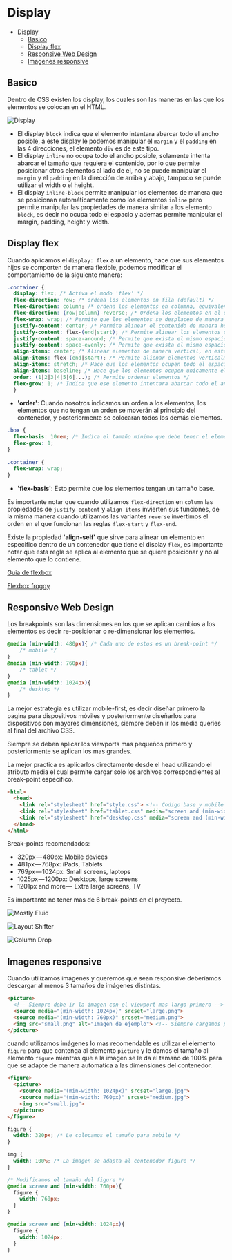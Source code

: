 # Display

- [Display](#display)
  - [Basico](#basico)
  - [Display flex](#display-flex)
  - [Responsive Web Design](#responsive-web-design)
  - [Imagenes responsive](#imagenes-responsive)

## Basico

Dentro de CSS existen los display, los cuales son las maneras en las que los
elementos se colocan en el HTML.

![Display](https://static.platzi.com/media/user_upload/04.%20Displays%20simples-49be1b53-ae5c-42d5-8142-30d54adb4345.jpg)

- El display `block` indica que el elemento intentara abarcar todo el ancho
  posible, a este display le podemos manipular el `margin` y el `padding` en las 4
  direcciones, el elemento `div` es de este tipo.
- El display `inline` no ocupa todo el ancho posible, solamente intenta abarcar
  el tamaño que requiera el contenido, por lo que permite posicionar otros
  elementos al lado de el, no se puede manipular el `margin` y el `padding` en la
  dirección de arriba y abajo, tampoco se puede utilizar el width o el height.
- El display `inline-block` permite manipular los elementos de manera que se
  posicionan automáticamente como los elementos `inline` pero permite manipular
  las propiedades de manera similar a los elemento `block`, es decir no ocupa
  todo el espacio y ademas permite manipular el margin, padding, height y width.

## Display flex

Cuando aplicamos el `display: flex` a un elemento, hace que sus elementos hijos
se comporten de manera flexible, podemos modificar el comportamiento de la
siguiente manera:

```css
.container {
  display: flex; /* Activa el modo 'flex' */
  flex-direction: row; /* ordena los elementos en fila (default) */
  flex-direction: column; /* ordena los elementos en columna, equivalente a no-flex */
  flex-direction: (row|column)-reverse; /* Ordena los elementos en el orden inverso */
  flex-wrap: wrap; /* Permite que los elementos se desplacen de manera automática, cambia el tamaño del contenedor de manera automática */
  justify-content: center; /* Permite alinear el contenido de manera horizontal, en este caso centro */
  justify-content: flex-(end|start); /* Permite alinear los elementos de manera horizontal al principio/final del contenedor */
  justify-content: space-around; /* Permite que exista el mismo espacio alrededor de cada elemento */
  justify-content: space-evenly; /* Permite que exista el mismo espacio entre cada elemento */
  align-items: center; /* Alinear elementos de manera vertical, en este caso centro */
  align-items: flex-(end|start); /* Permite alienar elementos verticalmente hacia arriba o abajo */
  align-items: stretch; /* Hace que los elementos ocupen todo el espacio posible, siempre que no estén definidos sus valores de altura y ancho */
  align-items: baseline; /* Hace que los elementos ocupen unicamente el espacio de su contenido */
  order: (1|2|3|4|5|6|...); /* Permite ordenar elementos */
  flex-grow: 1; /* Indica que ese elemento intentara abarcar todo el ancho posible */
  }
```

- **'order'**: Cuando nosotros indicamos un orden a los elementos, los elementos
  que no tengan un orden se moverán al principio del contenedor, y posteriormente
  se colocaran todos los demás elementos.

```css
.box {
  flex-basis: 10rem; /* Indica el tamaño mínimo que debe tener el elemento */
  flex-grow: 1;
}

.container {
  flex-wrap: wrap;
}
```

- **'flex-basis'**: Esto permite que los elementos tengan un tamaño base.

Es importante notar que cuando utilizamos `flex-direction` en `column` las
propiedades de `justify-content` y `align-items` invierten sus funciones, de la
misma manera cuando utilizamos las variantes `reverse` invertimos el orden en el
que funcionan las reglas `flex-start` y `flex-end`.

Existe la propiedad **'align-self'** que sirve para alinear un elemento en
especifico dentro de un contenedor que tiene el display `flex`, es importante
notar que esta regla se aplica al elemento que se quiere posicionar y no al
elemento que lo contiene.

[Guia de flexbox](https://css-tricks.com/snippets/css/a-guide-to-flexbox/)

[Flexbox froggy](https://flexboxfroggy.com/#es)

## Responsive Web Design

Los breakpoints son las dimensiones en los que se aplican cambios a los elementos
es decir re-posicionar o re-dimensionar los elementos.

```css
@media (min-width: 480px){ /* Cada uno de estos es un break-point */
    /* mobile */
}
@media (min-width: 760px){
    /* tablet */
}
@media (min-width: 1024px){
    /* desktop */
}
```

La mejor estrategia es utilizar mobile-first, es decir diseñar primero la pagina
para dispositivos móviles y posteriormente diseñarlos para dispositivos con
mayores dimensiones, siempre deben ir los media queries al final del archivo CSS.

Siempre se deben aplicar los viewports mas pequeños primero y posteriormente se
aplican los mas grandes.

La mejor practica es aplicarlos directamente desde el head utilizando el atributo
media el cual permite cargar solo los archivos correspondientes al break-point
especifico.

```html
<html>
  <head>
    <link rel="stylesheet" href="style.css"> <!-- Codigo base y mobile -->
    <link rel="stylesheet" href="tablet.css" media="screen and (min-width: 760px)">
    <link rel="stylesheet" href="desktop.css" media="screen and (min-width: 1024px)">
  </head>
</html>
```

Break-points recomendados:

- 320px — 480px: Mobile devices
- 481px — 768px: iPads, Tablets
- 769px — 1024px: Small screens, laptops
- 1025px — 1200px: Desktops, large screens
- 1201px and more —  Extra large screens, TV

Es importante no tener mas de 6 break-points en el proyecto.

![Mostly Fluid](https://static.platzi.com/media/user_upload/slide_mostly_fluid-34a3450d-91a3-4b83-9295-1a24bc61c9b8.jpg)

![Layout Shifter](https://static.platzi.com/media/user_upload/slide_layout_shifter-43303113-fa25-4108-bef3-ae83d366a845.jpg)

![Column Drop](https://static.platzi.com/media/user_upload/slide_column_drop-e1902899-937e-4bf4-9aa4-6d79e06e7180.jpg)

## Imagenes responsive

Cuando utilizamos imágenes y queremos que sean responsive deberíamos descargar al
menos 3 tamaños de imágenes distintas.

```html
<picture>
  <!-- Siempre debe ir la imagen con el viewport mas largo primero -->
  <source media="(min-width: 1024px)" srcset="large.png">
  <source media="(min-width: 760px)" srcset="medium.png">
  <img src="small.png" alt="Imagen de ejemplo"> <!-- Siempre cargamos por defecto la imagen para mobile -->
</picture>
```

cuando utilizamos imágenes lo mas recomendable es utilizar el elemento `figure`
para que contenga al elemento `picture` y le damos el tamaño al elemento `figure`
mientras que a la imagen se le da el tamaño de 100% para que se adapte de manera
automatica a las dimensiones del contenedor.

```html
<figure>
  <picture>
    <source media="(min-width: 1024px)" srcset="large.jpg">
    <source media="(min-width: 760px)" srcset="medium.jpg">
    <img src="small.jpg">
  </picture>
</figure>
```

```css
figure {
  width: 320px; /* Le colocamos el tamaño para mobile */
}

img {
  width: 100%; /* La imagen se adapta al contenedor figure */
}

/* Modificamos el tamaño del figure */
@media screen and (min-width: 760px){
  figure {
    width: 760px;
  }
}

@media screen and (min-width: 1024px){
  figure {
    width: 1024px;
  }
}
```
